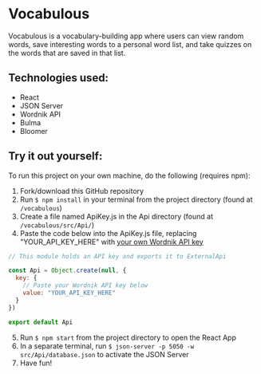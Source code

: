 
# Vocabulous
Vocabulous is a vocabulary-building app where users can view random words, save interesting words to a personal word list, and take quizzes on the words that are saved in that list.

## Technologies used:
- React
- JSON Server
- Wordnik API
- Bulma
- Bloomer

## Try it out yourself:
To run this project on your own machine, do the following (requires npm):
1. Fork/download this GitHub repository
1. Run `$ npm install` in your terminal from the project directory (found at `/vocabulous`)
1. Create a file named ApiKey.js in the Api directory (found at `/vocabulous/src/Api/`)
1. Paste the code below into the ApiKey.js file, replacing "YOUR_API_KEY_HERE" with [your own Wordnik API key](https://developer.wordnik.com/ "Sign up for Wordnik API access")
```javascript
// This module holds an API key and exports it to ExternalApi

const Api = Object.create(null, {
  key: {
    // Paste your Wordnik API key below
    value: "YOUR_API_KEY_HERE"
  }
})

export default Api
```
5. Run `$ npm start` from the project directory to open the React App
5. In a separate terminal, run `$ json-server -p 5050 -w src/Api/database.json` to activate the JSON Server
5. Have fun!
